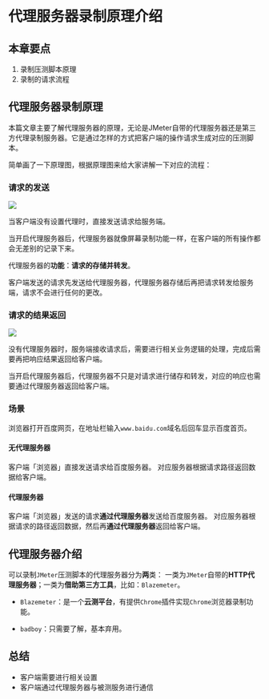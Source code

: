 # 代理服务器录制原理介绍

## 本章要点
1. 录制压测脚本原理
1. 录制的请求流程

## 代理服务器录制原理

本篇文章主要了解代理服务器的原理，无论是JMeter自带的代理服务器还是第三方代理录制服务器。它是通过怎样的方式把客户端的操作请求生成对应的压测脚本。

简单画了一下原理图，根据原理图来给大家讲解一下对应的流程：

### 请求的发送

![](https://cdn.jsdelivr.net/gh/TesterDevSoul/pic/manual/20230202164929.png)

当客户端没有设置代理时，直接发送请求给服务端。

当开启代理服务器后，代理服务器就像屏幕录制功能一样，在客户端的所有操作都会无差别的记录下来。

代理服务器的**功能**：**请求的存储并转发**。

客户端发送的请求先发送给代理服务器，代理服务器存储后再把请求转发给服务端，请求不会进行任何的更改。

### 请求的结果返回

![](https://cdn.jsdelivr.net/gh/TesterDevSoul/pic/manual/20230203112219.png)

没有代理服务器时，服务端接收请求后，需要进行相关业务逻辑的处理，完成后需要再把响应结果返回给客户端。

当开启代理服务器后，代理服务器不只是对请求进行储存和转发，对应的响应也需要通过代理服务器返回给客户端。

### 场景

浏览器打开百度网页，在地址栏输入`www.baidu.com`域名后回车显示百度首页。

#### 无代理服务器

客户端「浏览器」直接发送请求给百度服务器。
对应服务器根据请求路径返回数据给客户端。

#### 代理服务器

客户端「浏览器」发送的请求**通过代理服务器**发送给百度服务器。
对应服务器根据请求的路径返回数据，然后再**通过代理服务器**返回给客户端。

## 代理服务器介绍

可以录制`JMeter`压测脚本的代理服务器分为**两**类： 一类为`JMeter`自带的**HTTP代理服务器**；一类为**借助第三方工具**，比如：`Blazemeter`。

- `Blazemeter`：是一个**云测平台**，有提供`Chrome`插件实现`Chrome`浏览器录制功能。

- `badboy`：只需要了解，基本弃用。
## 总结

- 客户端需要进行相关设置
- 客户端通过代理服务器与被测服务进行通信